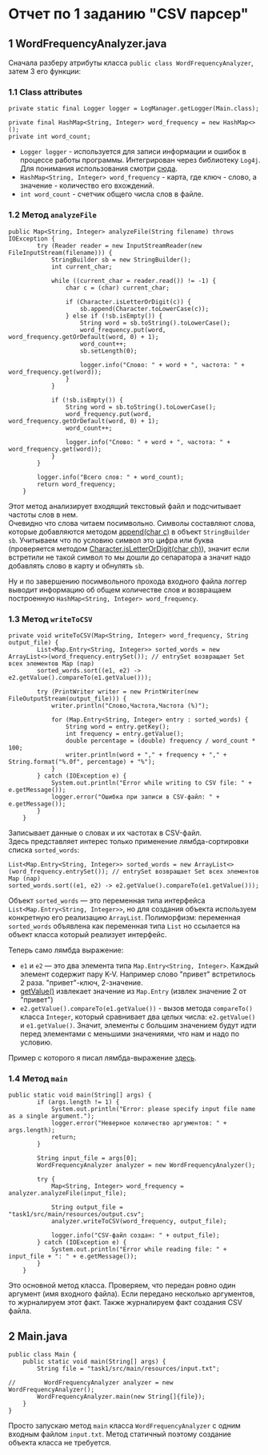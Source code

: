 # Отчет по 1 заданию "CSV парсер"

## 1 WordFrequencyAnalyzer.java
Сначала разберу атрибуты класса `public class WordFrequencyAnalyzer`, затем 3 его функции:  
### 1.1 Class attributes 
```angular2html
private static final Logger logger = LogManager.getLogger(Main.class);

private final HashMap<String, Integer> word_frequency = new HashMap<>();
private int word_count;
```
 - `Logger logger` - используется для записи информации и ошибок в процессе работы программы.
 Интегрирован через библиотеку `Log4j`. Для понимания использования смотри [сюда](https://howtodoinjava.com/log4j2/maven-gradle-config/).  
 - `HashMap<String, Integer> word_frequency` - карта, где ключ - слово, а значение - количество его вхождений.  
 - `int word_count` - счетчик общего числа слов в файле.

### 1.2 Метод `analyzeFile`
```angular2html
public Map<String, Integer> analyzeFile(String filename) throws IOException {
        try (Reader reader = new InputStreamReader(new FileInputStream(filename))) {
            StringBuilder sb = new StringBuilder();
            int current_char;

            while ((current_char = reader.read()) != -1) {
                char c = (char) current_char;

                if (Character.isLetterOrDigit(c)) {
                    sb.append(Character.toLowerCase(c));
                } else if (!sb.isEmpty()) {
                    String word = sb.toString().toLowerCase();
                    word_frequency.put(word, word_frequency.getOrDefault(word, 0) + 1);
                    word_count++;
                    sb.setLength(0);

                    logger.info("Слово: " + word + ", частота: " + word_frequency.get(word));
                }
            }

            if (!sb.isEmpty()) {
                String word = sb.toString().toLowerCase();
                word_frequency.put(word, word_frequency.getOrDefault(word, 0) + 1);
                word_count++;

                logger.info("Слово: " + word + ", частота: " + word_frequency.get(word));
            }
        }

        logger.info("Всего слов: " + word_count);
        return word_frequency;
    }
```
Этот метод анализирует входящий текстовый файл и подсчитывает частоты слов в нем.  
Очевидно что слова читаем посимвольно. Символы составляют слова, 
которые добавляются методом [append(char c)](https://docs.oracle.com/javase/8/docs/api/java/lang/StringBuilder.html#append-char-) 
в объект `StringBuilder sb`. Учитываем что по условию символ это
цифра или буква (проверяется методом [Character.isLetterOrDigit(char ch)](https://www.javatpoint.com/java-character-isletterordigit-method)), 
значит если встретили не такой символ то мы дошли до
сепаратора а значит надо добавлять слово в карту и обнулять `sb`.  

Ну и по завершению посимвольного прохода входного файла логгер
выводит информацию об общем количестве слов и возвращаем построенную 
`HashMap<String, Integer> word_frequency`.  

### 1.3 Метод `writeToCSV`
```angular2html
private void writeToCSV(Map<String, Integer> word_frequency, String output_file) {
        List<Map.Entry<String, Integer>> sorted_words = new ArrayList<>(word_frequency.entrySet()); // entrySet возвращает Set всех элементов Map (пар)
        sorted_words.sort((e1, e2) -> e2.getValue().compareTo(e1.getValue()));

        try (PrintWriter writer = new PrintWriter(new FileOutputStream(output_file))) {
            writer.println("Слово,Частота,Частота (%)");

            for (Map.Entry<String, Integer> entry : sorted_words) {
                String word = entry.getKey();
                int frequency = entry.getValue();
                double percentage = (double) frequency / word_count * 100;
                writer.println(word + "," + frequency + "," + String.format("%.0f", percentage) + "%");
            }
        } catch (IOException e) {
            System.out.println("Error while writing to CSV file: " + e.getMessage());
            logger.error("Ошибка при записи в CSV-файл: " + e.getMessage());
        }
    }
```
Записывает данные о словах и их частотах в CSV-файл.  
Здесь представляет интерес только применение лямбда-сортировки списка `sorted_words`:
```angular2html
List<Map.Entry<String, Integer>> sorted_words = new ArrayList<>(word_frequency.entrySet()); // entrySet возвращает Set всех элементов Map (пар)
sorted_words.sort((e1, e2) -> e2.getValue().compareTo(e1.getValue()));
```
Объект `sorted_words` — это переменная типа интерфейса `List<Map.Entry<String, Integer>>`, 
но для создания объекта используем конкретную его реализацию `ArrayList`. 
Полиморфизм: переменная `sorted_words` объявлена как
переменная типа `List` но ссылается на объект класса который реализует интерфейс.  

Теперь само лямбда выражение:
- `e1` и `e2` — это два элемента типа `Map.Entry<String, Integer>`. 
Каждый элемент содержит пару K-V. Например слово "привет" встретилось 2 раза. "привет"-ключ, 2-значение.
- [getValue()](https://docs.oracle.com/javase/8/docs/api/java/util/Map.Entry.html#getValue--) 
извлекает значение из `Map.Entry` (извлек значение 2 от "привет")
- `e2.getValue().compareTo(e1.getValue())` - вызов метода `compareTo()` класса `Integer`,
  который сравнивает два целых числа: `e2.getValue()` и `e1.getValue()`.
  Значит, элементы с большим значением будут идти перед элементами с меньшими значениями, 
что нам и надо по условию.
  
Пример с которого я писал лямбда-выражение [здесь](https://www.javatpoint.com/java-list-sort-lambda).

### 1.4 Метод `main`
```angular2html
public static void main(String[] args) {
        if (args.length != 1) {
            System.out.println("Error: please specify input file name as a single argument.");
            logger.error("Неверное количество аргументов: " + args.length);
            return;
        }

        String input_file = args[0];
        WordFrequencyAnalyzer analyzer = new WordFrequencyAnalyzer();

        try {
            Map<String, Integer> word_frequency = analyzer.analyzeFile(input_file);

            String output_file = "task1/src/main/resources/output.csv";
            analyzer.writeToCSV(word_frequency, output_file);

            logger.info("CSV-файл создан: " + output_file);
        } catch (IOException e) {
            System.out.println("Error while reading file: " + input_file + ": " + e.getMessage());
        }
    }
```
Это основной метод класса. Проверяем, что передан ровно один аргумент 
(имя входного файла). Если передано несколько аргументов, то журналируем этот факт.
Также журналируем факт создания CSV файла.

## 2 Main.java
```angular2html
public class Main {
    public static void main(String[] args) {
        String file = "task1/src/main/resources/input.txt";

//        WordFrequencyAnalyzer analyzer = new WordFrequencyAnalyzer();
        WordFrequencyAnalyzer.main(new String[]{file});
    }
}
```
Просто запускаю метод `main` класса `WordFrequencyAnalyzer` с одним
входным файлом `input.txt`. 
Метод статичный поэтому создание объекта класса не требуется.
